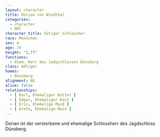 ```yaml
---
layout: character
title: Dorian von Windthal
categories:
  - character
  - NPC
character_title: Gütiger Schlossher
race: Menschen
sex: m
age: 74
height: "1,77"
functions:
  - Ehem. Herr des Jadgschlosses Dünsberg
class: Adliger
homes:
  - Dünsberg
alignment: NG
alive: false
relationships:
  - [ Karl, Ehemaliger Butler ]
  - [ Edgar, Ehemaliger Koch ]
  - [ Eris, Ehemalige Maid ]
  - [ Grete, Ehemalige Maid ]
---
```


Dorian ist der verstorbene und ehemalige Schlossherr des Jagdschloss Dünsberg.